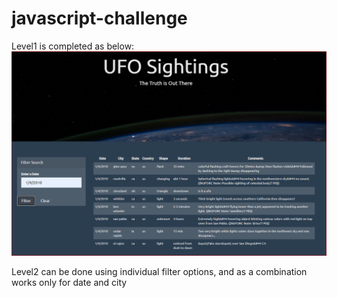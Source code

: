 # javascript-challenge

Level1 is completed as below: 
![UFO-level1](UFO-level-1/static/images/date-filter.PNG)

 
Level2 can be done using individual filter options, and as a combination works only for date and city 
